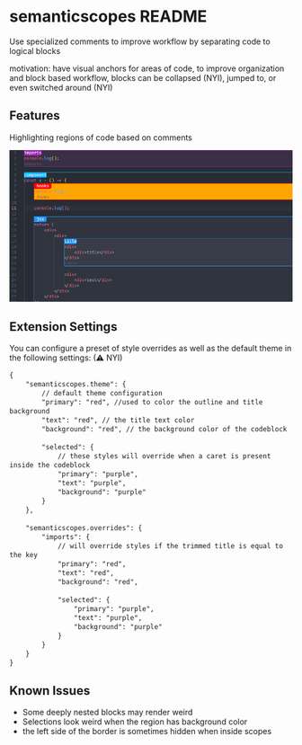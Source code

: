 # semanticscopes README

Use specialized comments to improve workflow by separating code to logical blocks

motivation:
have visual anchors for areas of code, to improve organization
and block based workflow, blocks can be collapsed (NYI), jumped to, or even switched around (NYI)

## Features

Highlighting regions of code based on comments

![feature X](images/screenshot_1.png)

## Extension Settings

You can configure a preset of style overrides as well as the default theme in the following settings: (⚠ NYI)

```jsonc
{
	"semanticscopes.theme": {
		// default theme configuration
		"primary": "red", //used to color the outline and title background
		"text": "red", // the title text color
		"background": "red", // the background color of the codeblock

		"selected": {
			// these styles will override when a caret is present inside the codeblock
			"primary": "purple",
			"text": "purple",
			"background": "purple"
		}
	},

	"semanticscopes.overrides": {
		"imports": {
			// will override styles if the trimmed title is equal to the key
			"primary": "red",
			"text": "red",
			"background": "red",

			"selected": {
				"primary": "purple",
				"text": "purple",
				"background": "purple"
			}
		}
	}
}
```

## Known Issues

-   Some deeply nested blocks may render weird
-   Selections look weird when the region has background color
-   the left side of the border is sometimes hidden when inside scopes
